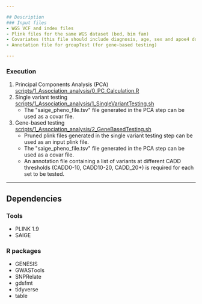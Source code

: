 ```yaml
---

## Description
### Input files
- WGS VCF and index files
- Plink files for the same WGS dataset (bed, bim fam)
- Covariates (this file should include diagnosis, age, sex and apoe4 dosages)
- Annotation file for groupTest (for gene-based testing)

---
```


### Execution

1. Principal Components Analysis (PCA)  [scripts/1_Association_analysis/0_PC_Calculation.R](0_PC_Calculation.R)
2. Single variant testing [scripts/1_Association_analysis/1_SingleVariantTesting.sh](1_SingleVariantTesting.sh)
	- The "saige_pheno_file.tsv" file generated in the PCA step can be used as a covar file.
3. Gene-based testing [scripts/1_Association_analysis/2_GeneBasedTesting.sh](2_GeneBasedTesting.sh)
	- Pruned plink files generated in the single variant testing step can be used as an input plink file.
	- The "saige_pheno_file.tsv" file generated in the PCA step can be used as a covar file.
	- An annotation file containing a list of variants at different CADD thresholds (CADD0-10, CADD10-20, CADD_20+) ​​is required for each set to be tested.

---

## Dependencies
### Tools
- PLINK 1.9
- SAIGE
### R packages
- GENESIS
- GWASTools
- SNPRelate
- gdsfmt
- tidyverse
- table
